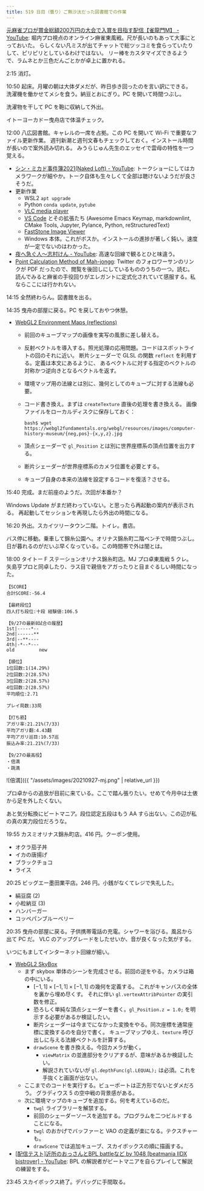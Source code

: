 ```yaml
---
title: 519 日目（曇り）ご無沙汰だった図書館での作業
---
```


[元麻雀プロが賞金総額200万円の大会で入賞を目指す配信【雀龍門M】 - YouTube](https://www.youtube.com/watch?v=wE2gyR4nFwY):
堀内プロ視点のオンライン麻雀東風戦。尺が長いのもあって大事にとっておいた。
らしくない凡ミスが出てチャットで総ツッコミを食らっていたりして、ピリピリとしているわけではない。
リー棒をカスタマイズできるようで、ラムネとか三色だんごとかが卓上に置かれる。

2:15 消灯。

10:50 起床。月曜の朝は大体ダメだが、昨日歩き回ったのを言い訳にできる。
洗濯機を働かせてメシを食う。納豆とおにぎり。PC を開いて時間つぶし。

洗濯物を干して PC を鞄に収納して外出。

イトーヨーカドー曳舟店で体温チェック。

12:00 八広図書館。キャレルの一席を占拠。この PC を開いて Wi-Fi で重要なファイル更新作業。
週刊新潮と週刊文春もチェックしておく。インストール時間が長いので案外読み切れる。
みうらじゅん先生のエッセイで雲母の特性を一つ覚える。

* [シン・ミカド事件簿2021(Naked Loft) - YouTube](https://www.youtube.com/watch?v=1IJ5XBo_DHs):
  トークショーにしてはカメラワークが細やか。トーク自体も生々しくて全部は聴けないようだが良さそうだ。
* 更新作業
  * WSL2 `apt upgrade`
  * Python `conda update`, `pytube`
  * [VLC media player](https://www.videolan.org/vlc/#download)
  * [VS Code](https://azure.microsoft.com/ja-jp/products/visual-studio-code/)
    とその拡張たち (Awesome Emacs Keymap, markdownlint, CMake Tools,
    Jupyter, Pylance, Python, reStructuredText)
  * [FastStone Image Viewer](https://www.faststone.org/)
  * Windows 本体。これがボスか。インストールの進捗が著しく鈍い。速度が一定でないのはわかった。
* [夜へ急ぐ人～志村けん - YouTube](https://www.youtube.com/watch?v=5ZB6Qlnrcyc):
  高速な回線で観るとひと味違う。
* [Point Calculation Method of Mah-jongg](https://pa-n.com/blog/point.pdf):
  Twitter のフォロワーサンのリンクが PDF だったので、閲覧を後回しにしているもののうちの一つ。読む。
  読んでみると麻雀の手役回りがエレガントに定式化されていて感服する。私ならここには行かれない。

14:15 全然終わらん。図書館を出る。

14:35 曳舟の部屋に戻る。PC を戻しておやつ休憩。

* [WebGL2 Environment Maps (reflections)](https://webgl2fundamentals.org/webgl/lessons/webgl-environment-maps.html)
  * 前回のキューブマップの画像を実写の風景に差し替える。
  * 反射ベクトルを導入する。照光処理の応用問題。コードはスポットライトの回のそれに近い。
    断片シェーダーで GLSL の関数 `reflect` を利用する。定義は本文にあるように、
    あるベクトルに対する指定のベクトルの対称かつ逆向きとなるベクトルを返す。
  * 環境マップ用の法線とは別に、幾何としてのキューブに対する法線も必要。
  * コード書き換え。まずは `createTexture` 直後の処理を書き換える。
    画像ファイルをローカルディスクに保存しておく：

    ```console
    bash$ wget https://webgl2fundamentals.org/webgl/resources/images/computer-history-museum/{neg,pos}-{x,y,z}.jpg
    ```

  * 頂点シェーダーで `gl_Position` とは別に世界座標系の頂点位置を出力する。
  * 断片シェーダーが世界座標系のカメラ位置を必要とする。
  * キューブ自身の本来の法線を設定するコードを復活？させる。

15:40 完成。まだ前座のようだ。次回が本番か？

Windows Update がまだ終わっていない。と思ったら再起動の案内が表示される。
再起動してセッションを再現したら外出の時間になる。

16:20 外出。スカイツリータウン二階。トイレ。書店。

バス停に移動。乗車して錦糸公園へ。オリナス錦糸町二階ベンチで時間つぶし。
日が暮れるのがだいぶ早くなっている。この時間帯で外は闇とは。

18:00 タイトー F ステーションオリナス錦糸町店。MJ プロ卓東風戦 5 クレ。
矢島亨プロと同卓したり、ラス目で親倍をアガったりと目まぐるしい時間になった。

```text
【SCORE】
合計SCORE:-56.4

【最終段位】
四人打ち段位:十段 経験値:106.5

【9/27の最新8試合の履歴】
1st|-----*--
2nd|------**
3rd|--**----
4th|-*--*---
old         new

【順位】
1位回数:1(14.29%)
2位回数:2(28.57%)
3位回数:2(28.57%)
4位回数:2(28.57%)
平均順位:2.71

プレイ局数:33局

【打ち筋】
アガリ率:21.21%(7/33)
平均アガリ翻:4.43翻
平均アガリ巡目:10.57巡
振込み率:21.21%(7/33)

【9/27の最高役】
・倍満
・跳満
```

![倍満]({{ "/assets/images/20210927-mj.png" | relative_url }})

プロ卓からの追放が目前に来ている。ここで踏ん張りたい。せめて今月中は土俵から足を外したくない。

あと気分転換にビートマニア。段位認定五段はもう AA すら出ない。この辺が私の真の実力段位だろうな。

19:55 カスミオリナス錦糸町店。416 円。クーポン使用。

* オクラ茄子丼
* イカの唐揚げ
* ブラックチョコ
* ライス

20:25 ビッグエー墨田業平店。246 円。小銭がなくてレジで失礼した。

* 絹豆腐 (2)
* 小粒納豆 (3)
* ハンバーガー
* コッペパンブルーベリー

20:35 曳舟の部屋に戻る。子供携帯電話の充電。シャワーを浴びる。風呂から出て PC だ。
VLC のアップグレードをしたせいか、音が良くなった気がする。

いつにもましてインターネット回線が細い。

* [WebGL2 SkyBox](https://webgl2fundamentals.org/webgl/lessons/webgl-skybox.html)
  * まず skybox 単体のシーンを完成させる。前回の逆をやる。カメラは箱の中にいる。
    * ${[-1, 1] \times [-1, 1] \times [-1, 1]}$ の幾何を定義する。
      これがキャンバスの全体を裏から埋め尽くす。
      それに伴い `gl.vertexAttribPointer` の実引数を修正。
    * 恐ろしく単純な頂点シェーダーを書く。`gl_Position.z = 1.0;` を明示する必要があるか検証したい。
    * 断片シェーダーは今までになかった変換をやる。同次座標を通常座標に変換するのを自分で書く。
      キューブマップゆえ、`texture` 呼び出しに与える法線ベクトルを計算する。
    * `drawScene` を書き換える。今回カメラが動く。
      * `viewMatrix` の並進部分をクリアするが、意味があるか検証したい。
      * 解説されていないが `gl.depthFunc(gl.LEQUAL);` は必須。これを手抜くと画面が出ない。
  * ここまでのコードを実行する。ビューポートは正方形でないとダメだろう。
    グラディウス 5 の空中戦の背景感がある。
  * 次に環境マップのキューブを追加する。何を考えているのだ。
    * `twgl` ライブラリーを解禁する。
    * 前回のシェーダーソースを追加する。プログラムを二つビルドすることになる。
    * `twgl` のおかげでバッファーと VAO の定義が楽になる。テクスチャーも。
    * `drawScene` では追加キューブ、スカイボックスの順に描画する。
* [[配信テスト]近所のおっさんとBPL battleなど by 1048 [beatmania IIDX bistrover] - YouTube](https://www.youtube.com/watch?v=-5Lb99In204):
  BPL の解説者がビートマニアを自らプレイして解説の練習をする。

23:45 スカイボックス終了。デバッグに手間取る。
